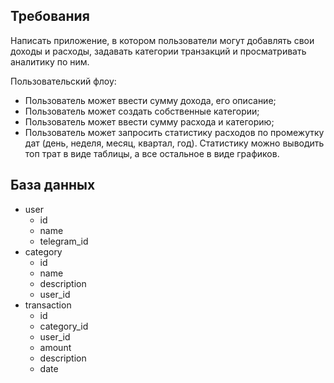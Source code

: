 ## Требования

Написать приложение, в котором пользователи могут добавлять свои доходы и расходы, задавать категории транзакций и просматривать аналитику по ним.

Пользовательский флоу:
- Пользователь может ввести сумму дохода, его описание;
- Пользователь может создать собственные категории;
- Пользователь может ввести сумму расхода и категорию;
- Пользователь может запросить статистику расходов по промежутку дат (день, неделя, месяц, квартал, год). Статистику можно выводить топ трат в виде таблицы, а все остальное в виде графиков.

## База данных

- user
  - id
  - name
  - telegram_id
- category
  - id
  - name
  - description
  - user_id
- transaction
  - id
  - category_id
  - user_id
  - amount
  - description
  - date

